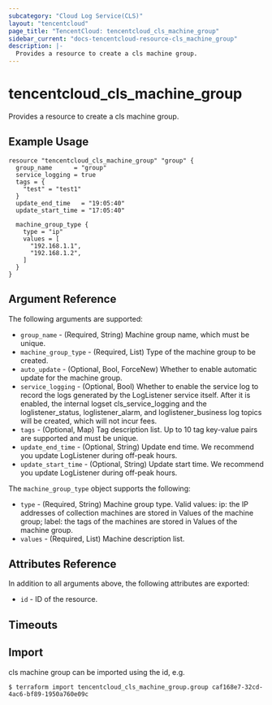 ```yaml
---
subcategory: "Cloud Log Service(CLS)"
layout: "tencentcloud"
page_title: "TencentCloud: tencentcloud_cls_machine_group"
sidebar_current: "docs-tencentcloud-resource-cls_machine_group"
description: |-
  Provides a resource to create a cls machine group.
---
```


# tencentcloud_cls_machine_group

Provides a resource to create a cls machine group.

## Example Usage

```hcl
resource "tencentcloud_cls_machine_group" "group" {
  group_name      = "group"
  service_logging = true
  tags = {
    "test" = "test1"
  }
  update_end_time   = "19:05:40"
  update_start_time = "17:05:40"

  machine_group_type {
    type = "ip"
    values = [
      "192.168.1.1",
      "192.168.1.2",
    ]
  }
}
```

## Argument Reference

The following arguments are supported:

* `group_name` - (Required, String) Machine group name, which must be unique.
* `machine_group_type` - (Required, List) Type of the machine group to be created.
* `auto_update` - (Optional, Bool, ForceNew) Whether to enable automatic update for the machine group.
* `service_logging` - (Optional, Bool) Whether to enable the service log to record the logs generated by the LogListener service itself. After it is enabled, the internal logset cls_service_logging and the loglistener_status, loglistener_alarm, and loglistener_business log topics will be created, which will not incur fees.
* `tags` - (Optional, Map) Tag description list. Up to 10 tag key-value pairs are supported and must be unique.
* `update_end_time` - (Optional, String) Update end time. We recommend you update LogListener during off-peak hours.
* `update_start_time` - (Optional, String) Update start time. We recommend you update LogListener during off-peak hours.

The `machine_group_type` object supports the following:

* `type` - (Required, String) Machine group type. Valid values: ip: the IP addresses of collection machines are stored in Values of the machine group; label: the tags of the machines are stored in Values of the machine group.
* `values` - (Required, List) Machine description list.

## Attributes Reference

In addition to all arguments above, the following attributes are exported:

* `id` - ID of the resource.



## Timeouts

<no value>


## Import

cls machine group can be imported using the id, e.g.

```
$ terraform import tencentcloud_cls_machine_group.group caf168e7-32cd-4ac6-bf89-1950a760e09c
```

